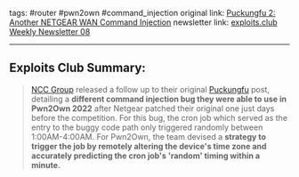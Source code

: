 tags: #router #pwn2own #command_injection
original link: [Puckungfu 2: Another NETGEAR WAN Command Injection](https://research.nccgroup.com/2024/02/09/puckungfu-2-another-netgear-wan-command-injection/?ref=blog.exploits.club) 
newsletter link: [exploits.club Weekly Newsletter 08](https://blog.exploits.club/exploits-club-weekly-newsletter-08/)

---
## Exploits Club Summary:
> [NCC Group](https://research.nccgroup.com/?ref=blog.exploits.club) released a follow up to their original [Puckungfu](https://research.nccgroup.com/2022/12/22/puckungfu-a-netgear-wan-command-injection/?ref=blog.exploits.club) post, detailing a **different command injection bug they were able to use in Pwn2Own 2022** after Netgear patched their original one just days before the competition. For this bug, the cron job which served as the entry to the buggy code path only triggered randomly between 1:00AM-4:00AM. For Pwn2Own, the team devised a **strategy to trigger the job by remotely altering the device's time zone and accurately predicting the cron job's 'random' timing within a minute.** 